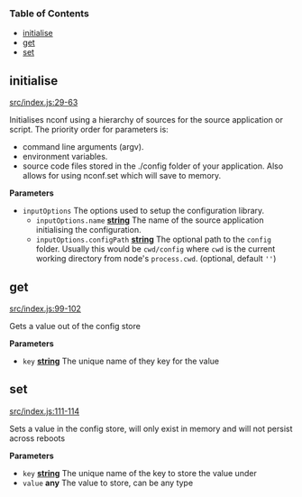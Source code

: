 <!-- Generated by documentation.js. Update this documentation by updating the source code. -->

### Table of Contents

-   [initialise][1]
-   [get][2]
-   [set][3]

## initialise

[src/index.js:29-63][4]

Initialises nconf using a hierarchy of sources for the source application or script.
The priority order for parameters is:

-   command line arguments (argv).
-   environment variables.
-   source code files stored in the ./config folder of your application.
    Also allows for using nconf.set which will save to memory.

**Parameters**

-   `inputOptions`  The options used to setup the configuration library.
    -   `inputOptions.name` **[string][5]** The name of the source application initialising the configuration.
    -   `inputOptions.configPath` **[string][5]** The optional path to the `config` folder. Usually this would be `cwd/config` where `cwd` is the current working directory from node's `process.cwd`. (optional, default `''`)

## get

[src/index.js:99-102][6]

Gets a value out of the config store

**Parameters**

-   `key` **[string][5]** The unique name of they key for the value

## set

[src/index.js:111-114][7]

Sets a value in the config store, will only exist in memory and will not persist across reboots

**Parameters**

-   `key` **[string][5]** The unique name of the key to store the value under
-   `value` **any** The value to store, can be any type

[1]: #initialise

[2]: #get

[3]: #set

[4]: https://github.com/KrimzenNinja/krimzen-ninja-config/blob/84cbc7b678e2759f373123d6d81e12631cd838a6/src/index.js#L29-L63 "Source code on GitHub"

[5]: https://developer.mozilla.org/docs/Web/JavaScript/Reference/Global_Objects/String

[6]: https://github.com/KrimzenNinja/krimzen-ninja-config/blob/84cbc7b678e2759f373123d6d81e12631cd838a6/src/index.js#L99-L102 "Source code on GitHub"

[7]: https://github.com/KrimzenNinja/krimzen-ninja-config/blob/84cbc7b678e2759f373123d6d81e12631cd838a6/src/index.js#L111-L114 "Source code on GitHub"
